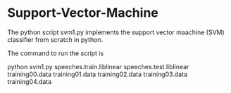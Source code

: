 # Support-Vector-Machine

The python script svm1.py implements the support vector maachine (SVM) classifier from scratch in python.

The command to run the script is

python svm1.py speeches.train.liblinear speeches.test.liblinear training00.data training01.data training02.data training03.data training04.data
